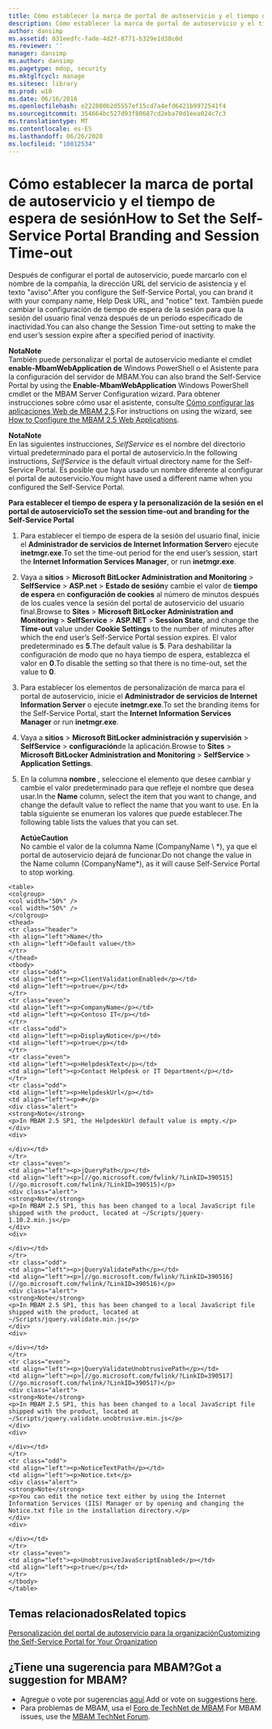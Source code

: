 ```yaml
---
title: Cómo establecer la marca de portal de autoservicio y el tiempo de espera de sesión
description: Cómo establecer la marca de portal de autoservicio y el tiempo de espera de sesión
author: dansimp
ms.assetid: 031eedfc-fade-4d2f-8771-b329e1d38c0d
ms.reviewer: ''
manager: dansimp
ms.author: dansimp
ms.pagetype: mdop, security
ms.mktglfcycl: manage
ms.sitesec: library
ms.prod: w10
ms.date: 06/16/2016
ms.openlocfilehash: e222880b2d5557ef15cd7a4efd6421b9972541f4
ms.sourcegitcommit: 354664bc527d93f80687cd2eba70d1eea024c7c3
ms.translationtype: MT
ms.contentlocale: es-ES
ms.lasthandoff: 06/26/2020
ms.locfileid: "10812534"
---
```

# <span data-ttu-id="2b8e0-103">Cómo establecer la marca de portal de autoservicio y el tiempo de espera de sesión</span><span class="sxs-lookup"><span data-stu-id="2b8e0-103">How to Set the Self-Service Portal Branding and Session Time-out</span></span>


<span data-ttu-id="2b8e0-104">Después de configurar el portal de autoservicio, puede marcarlo con el nombre de la compañía, la dirección URL del servicio de asistencia y el texto "aviso".</span><span class="sxs-lookup"><span data-stu-id="2b8e0-104">After you configure the Self-Service Portal, you can brand it with your company name, Help Desk URL, and "notice" text.</span></span> <span data-ttu-id="2b8e0-105">También puede cambiar la configuración de tiempo de espera de la sesión para que la sesión del usuario final venza después de un período especificado de inactividad.</span><span class="sxs-lookup"><span data-stu-id="2b8e0-105">You can also change the Session Time-out setting to make the end user’s session expire after a specified period of inactivity.</span></span>

**<span data-ttu-id="2b8e0-106">Nota</span><span class="sxs-lookup"><span data-stu-id="2b8e0-106">Note</span></span>**  
<span data-ttu-id="2b8e0-107">También puede personalizar el portal de autoservicio mediante el cmdlet **enable-MbamWebApplication de** Windows PowerShell o el Asistente para la configuración del servidor de MBAM.</span><span class="sxs-lookup"><span data-stu-id="2b8e0-107">You can also brand the Self-Service Portal by using the **Enable-MbamWebApplication** Windows PowerShell cmdlet or the MBAM Server Configuration wizard.</span></span> <span data-ttu-id="2b8e0-108">Para obtener instrucciones sobre cómo usar el asistente, consulte [Cómo configurar las aplicaciones Web de MBAM 2,5](how-to-configure-the-mbam-25-web-applications.md).</span><span class="sxs-lookup"><span data-stu-id="2b8e0-108">For instructions on using the wizard, see [How to Configure the MBAM 2.5 Web Applications](how-to-configure-the-mbam-25-web-applications.md).</span></span>



**<span data-ttu-id="2b8e0-109">Nota</span><span class="sxs-lookup"><span data-stu-id="2b8e0-109">Note</span></span>**  
<span data-ttu-id="2b8e0-110">En las siguientes instrucciones, *SelfService* es el nombre del directorio virtual predeterminado para el portal de autoservicio.</span><span class="sxs-lookup"><span data-stu-id="2b8e0-110">In the following instructions, *SelfService* is the default virtual directory name for the Self-Service Portal.</span></span> <span data-ttu-id="2b8e0-111">Es posible que haya usado un nombre diferente al configurar el portal de autoservicio.</span><span class="sxs-lookup"><span data-stu-id="2b8e0-111">You might have used a different name when you configured the Self-Service Portal.</span></span>



**<span data-ttu-id="2b8e0-112">Para establecer el tiempo de espera y la personalización de la sesión en el portal de autoservicio</span><span class="sxs-lookup"><span data-stu-id="2b8e0-112">To set the session time-out and branding for the Self-Service Portal</span></span>**

1.  <span data-ttu-id="2b8e0-113">Para establecer el tiempo de espera de la sesión del usuario final, inicie el **Administrador de servicios de Internet Information Server**o ejecute **inetmgr.exe**.</span><span class="sxs-lookup"><span data-stu-id="2b8e0-113">To set the time-out period for the end user’s session, start the **Internet Information Services Manager**, or run **inetmgr.exe**.</span></span>

2.  <span data-ttu-id="2b8e0-114">Vaya a **sitios** &gt; **Microsoft BitLocker Administration and Monitoring** &gt; **SelfService** &gt; **ASP.net** &gt; **Estado de sesión**y cambie el valor de **tiempo de espera** en **configuración de cookies** al número de minutos después de los cuales vence la sesión del portal de autoservicio del usuario final.</span><span class="sxs-lookup"><span data-stu-id="2b8e0-114">Browse to **Sites** &gt; **Microsoft BitLocker Administration and Monitoring** &gt; **SelfService** &gt; **ASP.NET** &gt; **Session State**, and change the **Time-out** value under **Cookie Settings** to the number of minutes after which the end user’s Self-Service Portal session expires.</span></span> <span data-ttu-id="2b8e0-115">El valor predeterminado es **5**.</span><span class="sxs-lookup"><span data-stu-id="2b8e0-115">The default value is **5**.</span></span> <span data-ttu-id="2b8e0-116">Para deshabilitar la configuración de modo que no haya tiempo de espera, establezca el valor en **0**.</span><span class="sxs-lookup"><span data-stu-id="2b8e0-116">To disable the setting so that there is no time-out, set the value to **0**.</span></span>

3.  <span data-ttu-id="2b8e0-117">Para establecer los elementos de personalización de marca para el portal de autoservicio, inicie el **Administrador de servicios de Internet Information Server** o ejecute **inetmgr.exe**.</span><span class="sxs-lookup"><span data-stu-id="2b8e0-117">To set the branding items for the Self-Service Portal, start the **Internet Information Services Manager** or run **inetmgr.exe**.</span></span>

4.  <span data-ttu-id="2b8e0-118">Vaya a **sitios** &gt; **Microsoft BitLocker administración y supervisión** &gt; **SelfService** &gt; **configuración**de la aplicación.</span><span class="sxs-lookup"><span data-stu-id="2b8e0-118">Browse to **Sites** &gt; **Microsoft BitLocker Administration and Monitoring** &gt; **SelfService** &gt; **Application Settings**.</span></span>

5.  <span data-ttu-id="2b8e0-119">En la columna **nombre** , seleccione el elemento que desee cambiar y cambie el valor predeterminado para que refleje el nombre que desea usar.</span><span class="sxs-lookup"><span data-stu-id="2b8e0-119">In the **Name** column, select the item that you want to change, and change the default value to reflect the name that you want to use.</span></span> <span data-ttu-id="2b8e0-120">En la tabla siguiente se enumeran los valores que puede establecer.</span><span class="sxs-lookup"><span data-stu-id="2b8e0-120">The following table lists the values that you can set.</span></span>

    **<span data-ttu-id="2b8e0-121">Actúe</span><span class="sxs-lookup"><span data-stu-id="2b8e0-121">Caution</span></span>**  
    <span data-ttu-id="2b8e0-122">No cambie el valor de la columna Name (CompanyName \ \*), ya que el portal de autoservicio dejará de funcionar.</span><span class="sxs-lookup"><span data-stu-id="2b8e0-122">Do not change the value in the Name column (CompanyName\*), as it will cause Self-Service Portal to stop working.</span></span>



~~~
<table>
<colgroup>
<col width="50%" />
<col width="50%" />
</colgroup>
<thead>
<tr class="header">
<th align="left">Name</th>
<th align="left">Default value</th>
</tr>
</thead>
<tbody>
<tr class="odd">
<td align="left"><p>ClientValidationEnabled</p></td>
<td align="left"><p>true</p></td>
</tr>
<tr class="even">
<td align="left"><p>CompanyName</p></td>
<td align="left"><p>Contoso IT</p></td>
</tr>
<tr class="odd">
<td align="left"><p>DisplayNotice</p></td>
<td align="left"><p>true</p></td>
</tr>
<tr class="even">
<td align="left"><p>HelpdeskText</p></td>
<td align="left"><p>Contact Helpdesk or IT Department</p></td>
</tr>
<tr class="odd">
<td align="left"><p>HelpdeskUrl</p></td>
<td align="left"><p>#</p>
<div class="alert">
<strong>Note</strong>  
<p>In MBAM 2.5 SP1, the HelpdeskUrl default value is empty.</p>
</div>
<div>

</div></td>
</tr>
<tr class="even">
<td align="left"><p>jQueryPath</p></td>
<td align="left"><p>[//go.microsoft.com/fwlink/?LinkID=390515](//go.microsoft.com/fwlink/?LinkID=390515)</p>
<div class="alert">
<strong>Note</strong>  
<p>In MBAM 2.5 SP1, this has been changed to a local JavaScript file shipped with the product, located at ~/Scripts/jquery-1.10.2.min.js</p>
</div>
<div>

</div></td>
</tr>
<tr class="odd">
<td align="left"><p>jQueryValidatePath</p></td>
<td align="left"><p>[//go.microsoft.com/fwlink/?LinkID=390516](//go.microsoft.com/fwlink/?LinkID=390516)</p>
<div class="alert">
<strong>Note</strong>  
<p>In MBAM 2.5 SP1, this has been changed to a local JavaScript file shipped with the product, located at ~/Scripts/jquery.validate.min.js</p>
</div>
<div>

</div></td>
</tr>
<tr class="even">
<td align="left"><p>jQueryValidateUnobtrusivePath</p></td>
<td align="left"><p>[//go.microsoft.com/fwlink/?LinkID=390517](//go.microsoft.com/fwlink/?LinkID=390517)</p>
<div class="alert">
<strong>Note</strong>  
<p>In MBAM 2.5 SP1, this has been changed to a local JavaScript file shipped with the product, located at ~/Scripts/jquery.validate.unobtrusive.min.js</p>
</div>
<div>

</div></td>
</tr>
<tr class="odd">
<td align="left"><p>NoticeTextPath</p></td>
<td align="left"><p>Notice.txt</p>
<div class="alert">
<strong>Note</strong>  
<p>You can edit the notice text either by using the Internet Information Services (IIS) Manager or by opening and changing the Notice.txt file in the installation directory.</p>
</div>
<div>

</div></td>
</tr>
<tr class="even">
<td align="left"><p>UnobtrusiveJavaScriptEnabled</p></td>
<td align="left"><p>true</p></td>
</tr>
</tbody>
</table>
~~~





## <span data-ttu-id="2b8e0-123">Temas relacionados</span><span class="sxs-lookup"><span data-stu-id="2b8e0-123">Related topics</span></span>


[<span data-ttu-id="2b8e0-124">Personalización del portal de autoservicio para la organización</span><span class="sxs-lookup"><span data-stu-id="2b8e0-124">Customizing the Self-Service Portal for Your Organization</span></span>](customizing-the-self-service-portal-for-your-organization.md)



## <span data-ttu-id="2b8e0-125">¿Tiene una sugerencia para MBAM?</span><span class="sxs-lookup"><span data-stu-id="2b8e0-125">Got a suggestion for MBAM?</span></span>
- <span data-ttu-id="2b8e0-126">Agregue o vote por sugerencias [aquí](http://mbam.uservoice.com/forums/268571-microsoft-bitlocker-administration-and-monitoring).</span><span class="sxs-lookup"><span data-stu-id="2b8e0-126">Add or vote on suggestions [here](http://mbam.uservoice.com/forums/268571-microsoft-bitlocker-administration-and-monitoring).</span></span> 
- <span data-ttu-id="2b8e0-127">Para problemas de MBAM, usa el [Foro de TechNet de MBAM](https://social.technet.microsoft.com/Forums/home?forum=mdopmbam).</span><span class="sxs-lookup"><span data-stu-id="2b8e0-127">For MBAM issues, use the [MBAM TechNet Forum](https://social.technet.microsoft.com/Forums/home?forum=mdopmbam).</span></span> 





